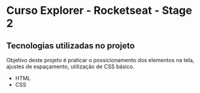 # Curso Explorer - Rocketseat - Stage 2

## Tecnologias utilizadas no projeto

Objetivo deste projeto é praticar o possicionamento dos elementos na tela, ajustes de espaçamento, utilização de CSS básico.

* HTML
* CSS

